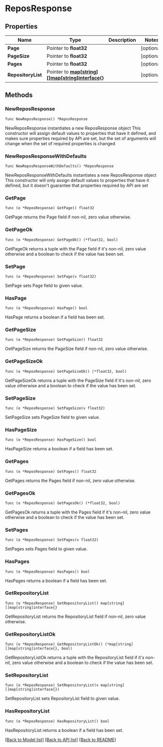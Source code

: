 # ReposResponse

## Properties

Name | Type | Description | Notes
------------ | ------------- | ------------- | -------------
**Page** | Pointer to **float32** |  | [optional] 
**PageSize** | Pointer to **float32** |  | [optional] 
**Pages** | Pointer to **float32** |  | [optional] 
**RepositoryList** | Pointer to [**map[string][]map[string]interface{}**](array.md) |  | [optional] 

## Methods

### NewReposResponse

`func NewReposResponse() *ReposResponse`

NewReposResponse instantiates a new ReposResponse object
This constructor will assign default values to properties that have it defined,
and makes sure properties required by API are set, but the set of arguments
will change when the set of required properties is changed

### NewReposResponseWithDefaults

`func NewReposResponseWithDefaults() *ReposResponse`

NewReposResponseWithDefaults instantiates a new ReposResponse object
This constructor will only assign default values to properties that have it defined,
but it doesn't guarantee that properties required by API are set

### GetPage

`func (o *ReposResponse) GetPage() float32`

GetPage returns the Page field if non-nil, zero value otherwise.

### GetPageOk

`func (o *ReposResponse) GetPageOk() (*float32, bool)`

GetPageOk returns a tuple with the Page field if it's non-nil, zero value otherwise
and a boolean to check if the value has been set.

### SetPage

`func (o *ReposResponse) SetPage(v float32)`

SetPage sets Page field to given value.

### HasPage

`func (o *ReposResponse) HasPage() bool`

HasPage returns a boolean if a field has been set.

### GetPageSize

`func (o *ReposResponse) GetPageSize() float32`

GetPageSize returns the PageSize field if non-nil, zero value otherwise.

### GetPageSizeOk

`func (o *ReposResponse) GetPageSizeOk() (*float32, bool)`

GetPageSizeOk returns a tuple with the PageSize field if it's non-nil, zero value otherwise
and a boolean to check if the value has been set.

### SetPageSize

`func (o *ReposResponse) SetPageSize(v float32)`

SetPageSize sets PageSize field to given value.

### HasPageSize

`func (o *ReposResponse) HasPageSize() bool`

HasPageSize returns a boolean if a field has been set.

### GetPages

`func (o *ReposResponse) GetPages() float32`

GetPages returns the Pages field if non-nil, zero value otherwise.

### GetPagesOk

`func (o *ReposResponse) GetPagesOk() (*float32, bool)`

GetPagesOk returns a tuple with the Pages field if it's non-nil, zero value otherwise
and a boolean to check if the value has been set.

### SetPages

`func (o *ReposResponse) SetPages(v float32)`

SetPages sets Pages field to given value.

### HasPages

`func (o *ReposResponse) HasPages() bool`

HasPages returns a boolean if a field has been set.

### GetRepositoryList

`func (o *ReposResponse) GetRepositoryList() map[string][]map[string]interface{}`

GetRepositoryList returns the RepositoryList field if non-nil, zero value otherwise.

### GetRepositoryListOk

`func (o *ReposResponse) GetRepositoryListOk() (*map[string][]map[string]interface{}, bool)`

GetRepositoryListOk returns a tuple with the RepositoryList field if it's non-nil, zero value otherwise
and a boolean to check if the value has been set.

### SetRepositoryList

`func (o *ReposResponse) SetRepositoryList(v map[string][]map[string]interface{})`

SetRepositoryList sets RepositoryList field to given value.

### HasRepositoryList

`func (o *ReposResponse) HasRepositoryList() bool`

HasRepositoryList returns a boolean if a field has been set.


[[Back to Model list]](../README.md#documentation-for-models) [[Back to API list]](../README.md#documentation-for-api-endpoints) [[Back to README]](../README.md)


